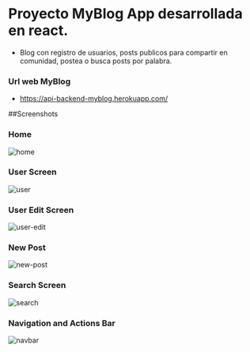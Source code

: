 # Proyecto MyBlog App desarrollada en react.

- Blog con registro de usuarios, posts publicos para compartir en comunidad,
    postea o busca posts por palabra.

### Url web MyBlog
-   https://api-backend-myblog.herokuapp.com/
    
##Screenshots

### Home
![home](https://user-images.githubusercontent.com/44214019/116846007-b35ddc00-abe7-11eb-9f9e-e8c298bc146b.png)

### User Screen
![user](https://user-images.githubusercontent.com/44214019/116846009-b3f67280-abe7-11eb-9a34-485e48493320.png)

### User Edit Screen
![user-edit](https://user-images.githubusercontent.com/44214019/116846010-b3f67280-abe7-11eb-82cd-939d8885af33.png)

### New Post
![new-post](https://user-images.githubusercontent.com/44214019/116846011-b48f0900-abe7-11eb-82fd-d16367ecc0cb.png)

### Search Screen
![search](https://user-images.githubusercontent.com/44214019/116846013-b48f0900-abe7-11eb-8870-5bbecbee3fe9.png)

### Navigation and Actions Bar
![navbar](https://user-images.githubusercontent.com/44214019/116846014-b5279f80-abe7-11eb-89ca-a7306650869d.png)
